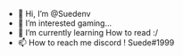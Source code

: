 - 👋 Hi, I’m @Suedenv
- 👀 I’m interested gaming...
- 🌱 I’m currently learning How to read :/
- 📫 How to reach me discord ! Suede#1999

<!---
Suedenv/Suedenv is a ✨ special ✨ repository because its `README.md` (this file) appears on your GitHub profile.
You can click the Preview link to take a look at your changes.
--->
